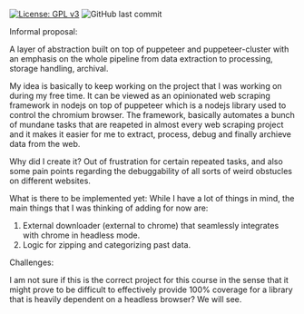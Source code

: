 [![License: GPL v3](https://img.shields.io/badge/License-GPLv3-blue.svg)](https://www.gnu.org/licenses/gpl-3.0)
![GitHub last commit](https://img.shields.io/github/last-commit/matteosandrin/structoscope)

Informal proposal:

A layer of abstraction built on top of puppeteer and puppeteer-cluster with an emphasis on the whole pipeline from data extraction to processing, storage handling, archival.


My idea is basically to keep working on the project that I was working on during my free time. It can be viewed as an opinionated web scraping framework in nodejs on top of puppeteer which is a nodejs library used to control the chromium browser. The framework, basically automates a bunch of mundane tasks that are reapeted in almost every web scraping project and it makes it easier for me to extract, process, debug and finally archieve data from the web.

Why did I create it?
Out of frustration for certain repeated tasks, and also some pain points regarding the debuggability of all sorts of weird obstucles on different websites.


What is there to be implemented yet:
While I have a lot of things in mind, the main things that I was thinking of adding for now are:
1) External downloader (external to chrome) that seamlessly integrates with chrome in headless mode.
2) Logic for zipping and categorizing past data.

Challenges:

I am not sure if this is the correct project for this course in the sense that it might prove to be difficult to effectively provide 100% coverage for a library that is heavily dependent on a headless browser? We will see.




